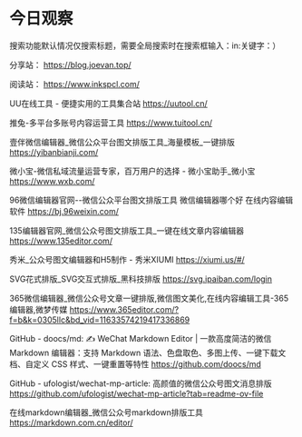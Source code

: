 # 今日观察

搜索功能默认情况仅搜索标题，需要全局搜索时在搜索框输入：in:关键字：）  

分享站： https://blog.joevan.top/  

阅读站： https://www.inkspcl.com/  

UU在线工具 - 便捷实用的工具集合站  https://uutool.cn/    

推兔-多平台多账号内容运营工具  https://www.tuitool.cn/    

壹伴微信编辑器_微信公众平台图文排版工具_海量模板_一键排版  https://yibanbianji.com/    

微小宝-微信私域流量运营专家，百万用户的选择 - 微小宝助手_微小宝  https://www.wxb.com/    

96微信编辑器官网--微信公众平台图文排版工具 微信编辑器哪个好 在线内容编辑软件  https://bj.96weixin.com/    

135编辑器官网_微信公众号图文排版工具_一键在线文章内容编辑器  https://www.135editor.com/    

秀米_公众号图文编辑器和H5制作 - 秀米XIUMI  https://xiumi.us/#/    

SVG花式排版_SVG交互式排版_黑科技排版  https://svg.ipaiban.com/login    

365微信编辑器_微信公众号文章一键排版,微信图文美化,在线内容编辑工具-365编辑器,微梦传媒  https://www.365editor.com/?f=b&k=0305llc&bd_vid=11633574219417336869    

GitHub - doocs/md: ✍ WeChat Markdown Editor | 一款高度简洁的微信 Markdown 编辑器：支持 Markdown 语法、色盘取色、多图上传、一键下载文档、自定义 CSS 样式、一键重置等特性  https://github.com/doocs/md    

GitHub - ufologist/wechat-mp-article: 高颜值的微信公众号图文消息排版  https://github.com/ufologist/wechat-mp-article?tab=readme-ov-file    

在线markdown编辑器_微信公众号markdown排版工具  https://markdown.com.cn/editor/  
